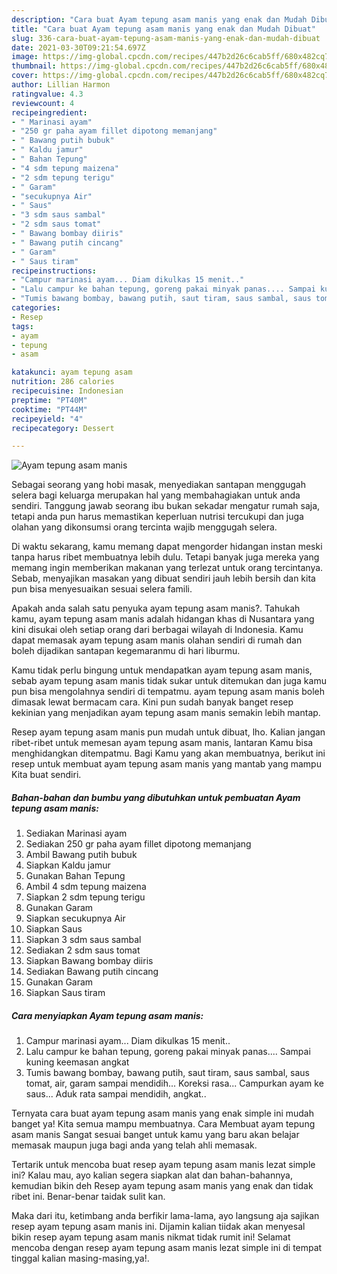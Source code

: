 ```yaml
---
description: "Cara buat Ayam tepung asam manis yang enak dan Mudah Dibuat"
title: "Cara buat Ayam tepung asam manis yang enak dan Mudah Dibuat"
slug: 336-cara-buat-ayam-tepung-asam-manis-yang-enak-dan-mudah-dibuat
date: 2021-03-30T09:21:54.697Z
image: https://img-global.cpcdn.com/recipes/447b2d26c6cab5ff/680x482cq70/ayam-tepung-asam-manis-foto-resep-utama.jpg
thumbnail: https://img-global.cpcdn.com/recipes/447b2d26c6cab5ff/680x482cq70/ayam-tepung-asam-manis-foto-resep-utama.jpg
cover: https://img-global.cpcdn.com/recipes/447b2d26c6cab5ff/680x482cq70/ayam-tepung-asam-manis-foto-resep-utama.jpg
author: Lillian Harmon
ratingvalue: 4.3
reviewcount: 4
recipeingredient:
- " Marinasi ayam"
- "250 gr paha ayam fillet dipotong memanjang"
- " Bawang putih bubuk"
- " Kaldu jamur"
- " Bahan Tepung"
- "4 sdm tepung maizena"
- "2 sdm tepung terigu"
- " Garam"
- "secukupnya Air"
- " Saus"
- "3 sdm saus sambal"
- "2 sdm saus tomat"
- " Bawang bombay diiris"
- " Bawang putih cincang"
- " Garam"
- " Saus tiram"
recipeinstructions:
- "Campur marinasi ayam... Diam dikulkas 15 menit.."
- "Lalu campur ke bahan tepung, goreng pakai minyak panas.... Sampai kuning keemasan angkat"
- "Tumis bawang bombay, bawang putih, saut tiram, saus sambal, saus tomat, air, garam sampai mendidih... Koreksi rasa... Campurkan ayam ke saus... Aduk rata sampai mendidih, angkat.."
categories:
- Resep
tags:
- ayam
- tepung
- asam

katakunci: ayam tepung asam 
nutrition: 286 calories
recipecuisine: Indonesian
preptime: "PT40M"
cooktime: "PT44M"
recipeyield: "4"
recipecategory: Dessert

---
```



![Ayam tepung asam manis](https://img-global.cpcdn.com/recipes/447b2d26c6cab5ff/680x482cq70/ayam-tepung-asam-manis-foto-resep-utama.jpg)

Sebagai seorang yang hobi masak, menyediakan santapan menggugah selera bagi keluarga merupakan hal yang membahagiakan untuk anda sendiri. Tanggung jawab seorang ibu bukan sekadar mengatur rumah saja, tetapi anda pun harus memastikan keperluan nutrisi tercukupi dan juga olahan yang dikonsumsi orang tercinta wajib menggugah selera.

Di waktu  sekarang, kamu memang dapat mengorder hidangan instan meski tanpa harus ribet membuatnya lebih dulu. Tetapi banyak juga mereka yang memang ingin memberikan makanan yang terlezat untuk orang tercintanya. Sebab, menyajikan masakan yang dibuat sendiri jauh lebih bersih dan kita pun bisa menyesuaikan sesuai selera famili. 



Apakah anda salah satu penyuka ayam tepung asam manis?. Tahukah kamu, ayam tepung asam manis adalah hidangan khas di Nusantara yang kini disukai oleh setiap orang dari berbagai wilayah di Indonesia. Kamu dapat memasak ayam tepung asam manis olahan sendiri di rumah dan boleh dijadikan santapan kegemaranmu di hari liburmu.

Kamu tidak perlu bingung untuk mendapatkan ayam tepung asam manis, sebab ayam tepung asam manis tidak sukar untuk ditemukan dan juga kamu pun bisa mengolahnya sendiri di tempatmu. ayam tepung asam manis boleh dimasak lewat bermacam cara. Kini pun sudah banyak banget resep kekinian yang menjadikan ayam tepung asam manis semakin lebih mantap.

Resep ayam tepung asam manis pun mudah untuk dibuat, lho. Kalian jangan ribet-ribet untuk memesan ayam tepung asam manis, lantaran Kamu bisa menghidangkan ditempatmu. Bagi Kamu yang akan membuatnya, berikut ini resep untuk membuat ayam tepung asam manis yang mantab yang mampu Kita buat sendiri.

<!--inarticleads1-->

##### Bahan-bahan dan bumbu yang dibutuhkan untuk pembuatan Ayam tepung asam manis:

1. Sediakan  Marinasi ayam
1. Sediakan 250 gr paha ayam fillet dipotong memanjang
1. Ambil  Bawang putih bubuk
1. Siapkan  Kaldu jamur
1. Gunakan  Bahan Tepung
1. Ambil 4 sdm tepung maizena
1. Siapkan 2 sdm tepung terigu
1. Gunakan  Garam
1. Siapkan secukupnya Air
1. Siapkan  Saus
1. Siapkan 3 sdm saus sambal
1. Sediakan 2 sdm saus tomat
1. Siapkan  Bawang bombay diiris
1. Sediakan  Bawang putih cincang
1. Gunakan  Garam
1. Siapkan  Saus tiram




<!--inarticleads2-->

##### Cara menyiapkan Ayam tepung asam manis:

1. Campur marinasi ayam... Diam dikulkas 15 menit..
1. Lalu campur ke bahan tepung, goreng pakai minyak panas.... Sampai kuning keemasan angkat
1. Tumis bawang bombay, bawang putih, saut tiram, saus sambal, saus tomat, air, garam sampai mendidih... Koreksi rasa... Campurkan ayam ke saus... Aduk rata sampai mendidih, angkat..




Ternyata cara buat ayam tepung asam manis yang enak simple ini mudah banget ya! Kita semua mampu membuatnya. Cara Membuat ayam tepung asam manis Sangat sesuai banget untuk kamu yang baru akan belajar memasak maupun juga bagi anda yang telah ahli memasak.

Tertarik untuk mencoba buat resep ayam tepung asam manis lezat simple ini? Kalau mau, ayo kalian segera siapkan alat dan bahan-bahannya, kemudian bikin deh Resep ayam tepung asam manis yang enak dan tidak ribet ini. Benar-benar taidak sulit kan. 

Maka dari itu, ketimbang anda berfikir lama-lama, ayo langsung aja sajikan resep ayam tepung asam manis ini. Dijamin kalian tiidak akan menyesal bikin resep ayam tepung asam manis nikmat tidak rumit ini! Selamat mencoba dengan resep ayam tepung asam manis lezat simple ini di tempat tinggal kalian masing-masing,ya!.

